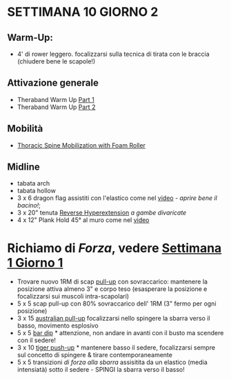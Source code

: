 # SETTIMANA 10 GIORNO 2

## Warm-Up:

 * 4' di rower leggero. focalizzarsi sulla tecnica di tirata con le braccia (chiudere bene le scapole!)

## Attivazione generale

 * Theraband Warm Up [Part 1](https://www.youtube.com/watch?v=O31MmhW72WE)
 * Theraband Warm Up [Part 2](https://www.youtube.com/watch?v=K_ZwQLyueVg)

## Mobilità

 * [Thoracic Spine Mobilization with Foam Roller](https://www.youtube.com/watch?v=veU-_xDg0F0)

## Midline

 * tabata arch
 * tabata hollow
 * 3 x 6 dragon flag assistiti con l'elastico come nel [video](https://www.instagram.com/p/CBMK3KngaVP/) - _aprire bene il bacino!_;
 * 3 x 20" tenuta [Reverse Hyperextension](https://www.youtube.com/watch?v=3vmbvoT2m-U) _a gambe divaricate_
 * 4 x 12" Plank Hold 45° al muro come nel [video](https://www.youtube.com/watch?v=j8Nq7t52D9E)

# Richiamo di _Forza_, vedere [Settimana 1 Giorno 1](#w1d1.md)

 * Trovare nuovo 1RM di scap [pull-up](https://www.youtube.com/watch?v=dGYcWaZBjr8) con sovraccarico: mantenere la posizione attiva almeno 3" e corpo teso (esasperare la posizione e focalizzarsi sui muscoli intra-scapolari)
 * 5 x 5 scap pull-up con 80% sovraccarico dell' 1RM (3" fermo per ogni posizione)
 * 3 x 15 [australian pull-up](https://www.youtube.com/watch?v=exUfswW26Uw) focalizzarsi nello spingere la sbarra verso il basso, movimento esplosivo
 * 5 x 5 [bar dip](https://www.youtube.com/watch?v=TSQP6rZqjiM) * attenzione, non andare in avanti con il busto ma scendere con il sedere!
 * 3 x 10 [tiger push-up](https://www.youtube.com/watch?v=e85uTL4jXYw) * mantenere basso il sedere, focalizzarsi sempre sul concetto di spingere & tirare contemporaneamente
 * 5 x 5 transizioni *di forza* _alla sbarra_ assisitita da un elastico (media intensiatà) sotto il sedere - SPINGI la sbarra verso il basso!

